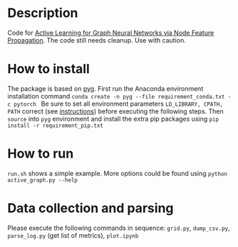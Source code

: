 # Description
Code for [Active Learning for Graph Neural Networks via Node Feature Propagation](https://arxiv.org/abs/1910.07567). The code still needs cleanup. Use with caution.

# How to install
The package is based on [pyg](https://rusty1s.github.io/pytorch_geometric/build/html/index.html).
First run the Anaconda environment installation command
``
conda create -n pyg --file requirement_conda.txt -c pytorch 
``
Be sure to set all environment parameters `LD_LIBRARY, CPATH, PATH` correct (see [instructions](https://rusty1s.github.io/pytorch_geometric/build/html/notes/installation.html)) before executing the following steps.
Then `source` into `pyg` environment and install the extra pip packages using
``
pip install -r requirement_pip.txt
``

# How to run
`run.sh` shows a simple example. More options could be found using `python active_graph.py --help`

# Data collection and parsing
Please execute the following commands in sequence:
`grid.py`, `dump_csv.py`, `parse_log.py` (get list of metrics), `plot.ipynb`
